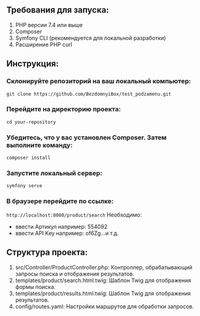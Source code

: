 ## Требования для запуска:
1. PHP версии 7.4 или выше
2. Composer
3. Symfony CLI (рекомендуется для локальной разработки)
4. Расширение PHP curl

## Инструкция:
### Склонируйте репозиторий на ваш локальный компьютер:
```git clone https://github.com/BezdomnyiBox/test_podzamenu.git```
### Перейдите на директорию проекта:
```cd your-repository```
### Убедитесь, что у вас установлен Composer. Затем выполните команду:
```composer install```
### Запустите локальный сервер:
```symfony serve```
### В браузере перейдите по ссылке:
```http://localhost:8000/product/search```
Необходимо:
- ввести Артикул например: 554092
- ввести API Key например: of6Zg...и т.д.


## Структура проекта:
1. src/Controller/ProductController.php: Контроллер, обрабатывающий запросы поиска и отображения результатов.
2. templates/product/search.html.twig: Шаблон Twig для отображения формы поиска.
3. templates/product/results.html.twig: Шаблон Twig для отображения результатов.
4. config/routes.yaml: Настройки маршрутов для обработки запросов.
